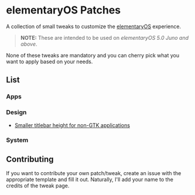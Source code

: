 # elementaryOS Patches
A collection of small tweaks to customize the [elementaryOS](https://elementary.io/) experience.

> __NOTE:__ These are intended to be used on _elementaryOS 5.0 Juno and above_.

None of these tweaks are mandatory and you can cherry pick what you want to apply based on your needs.

## List

### Apps

### Design

- [Smaller titlebar height for non-GTK applications](Design/smaller_titlebar_for_non-gtk_applications)

### System

## Contributing

If you want to contribute your own patch/tweak, create an issue with the appropriate template and fill it out. Naturally, I'll add your name to the credits of the tweak page.